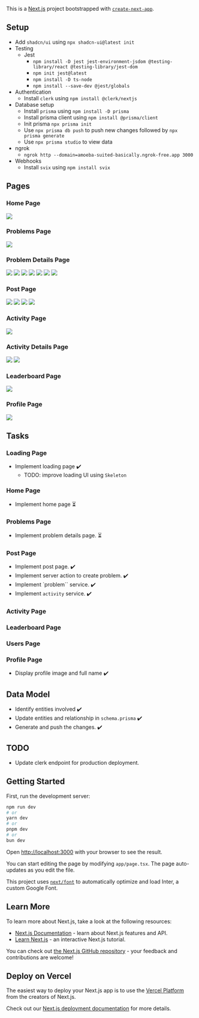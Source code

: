 This is a [Next.js](https://nextjs.org/) project bootstrapped with [`create-next-app`](https://github.com/vercel/next.js/tree/canary/packages/create-next-app).


## Setup

- Add `shadcn/ui` using `npx shadcn-ui@latest init`
- Testing
  - Jest
    - `npm install -D jest jest-environment-jsdom @testing-library/react @testing-library/jest-dom`
    - `npm init jest@latest`
    - `npm install -D ts-node`
    - `npm install --save-dev @jest/globals`
- Authentication
  - Install `clerk` using `npm install @clerk/nextjs`
- Database setup
  - Install `prisma` using `npm install -D prisma`
  - Install prisma client using `npm install @prisma/client`
  - Init prisma `npx prisma init`
  - Use `npx prisma db push` to push new changes followed by `npx prisma generate`
  - Use `npx prisma studio` to view data
- ngrok
  - `ngrok http --domain=amoeba-suited-basically.ngrok-free.app 3000`
- Webhooks
  - Install `svix` using `npm install svix`

## Pages

### Home Page

<img src="docs/images/home-page.png"/>

### Problems Page

<img src="docs/images/problems-page.png"/>

### Problem Details Page

<img src="docs/images/problem-details-page-1.png"/>

<img src="docs/images/problem-details-page-2.png"/>

<img src="docs/images/problem-details-page-3.png"/>

<img src="docs/images/problem-details-page-4.png"/>

<img src="docs/images/problem-details-page-5.png"/>

<img src="docs/images/problem-details-page-6.png"/>

<img src="docs/images/problem-details-page-7.png"/>

### Post Page

<img src="docs/images/post-page-1.png"/>

<img src="docs/images/post-page-2.png"/>

<img src="docs/images/post-page-3.png"/>

<img src="docs/images/post-page-4.png"/>

### Activity Page

<img src="docs/images/activity-page-1.png"/>

### Activity Details Page

<img src="docs/images/activity-details-page-1.png"/>

<img src="docs/images/activity-details-page-2.png"/>

### Leaderboard Page

<img src="docs/images/leaderboard-page-1.png"/>

### Profile Page

<img src="docs/images/profile-page-1.png"/>


## Tasks

### Loading Page
- Implement loading page :heavy_check_mark:
  - TODO: improve loading UI using `Skeleton`

### Home Page

- Implement home page :hourglass_flowing_sand:

### Problems Page

- Implement problem details page. :hourglass_flowing_sand:

### Post Page

- Implement post page. :heavy_check_mark:
- Implement server action to create problem. :heavy_check_mark:
- Implement `problem`` service. :heavy_check_mark:
- Implement `activity` service. :heavy_check_mark:

### Activity Page

### Leaderboard Page

### Users Page

### Profile Page

- Display profile image and full name :heavy_check_mark:

## Data Model

- Identify entities involved :heavy_check_mark:
- Update entities and relationship in `schema.prisma` :heavy_check_mark:
- Generate and push the changes. :heavy_check_mark:

## TODO

- Update clerk endpoint for production deployment.


## Getting Started

First, run the development server:

```bash
npm run dev
# or
yarn dev
# or
pnpm dev
# or
bun dev
```

Open [http://localhost:3000](http://localhost:3000) with your browser to see the result.

You can start editing the page by modifying `app/page.tsx`. The page auto-updates as you edit the file.

This project uses [`next/font`](https://nextjs.org/docs/basic-features/font-optimization) to automatically optimize and load Inter, a custom Google Font.

## Learn More

To learn more about Next.js, take a look at the following resources:

- [Next.js Documentation](https://nextjs.org/docs) - learn about Next.js features and API.
- [Learn Next.js](https://nextjs.org/learn) - an interactive Next.js tutorial.

You can check out [the Next.js GitHub repository](https://github.com/vercel/next.js/) - your feedback and contributions are welcome!

## Deploy on Vercel

The easiest way to deploy your Next.js app is to use the [Vercel Platform](https://vercel.com/new?utm_medium=default-template&filter=next.js&utm_source=create-next-app&utm_campaign=create-next-app-readme) from the creators of Next.js.

Check out our [Next.js deployment documentation](https://nextjs.org/docs/deployment) for more details.
